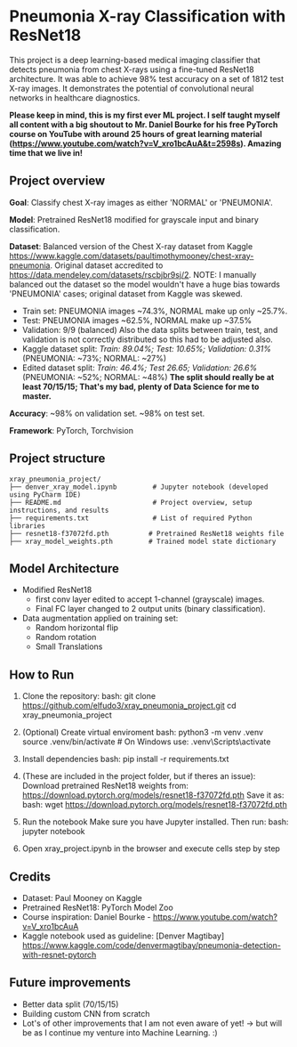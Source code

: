 # Pneumonia X-ray Classification with ResNet18

This project is a deep learning-based medical imaging classifier that detects pneumonia from chest X-rays using a fine-tuned ResNet18 architecture. 
It was able to achieve 98% test accuracy on a set of 1812 test X-ray images.
It demonstrates the potential of convolutional neural networks in healthcare diagnostics.

**Please keep in mind, this is my first ever ML project. I self taught myself all content with a big shoutout to Mr. Daniel Bourke for his free PyTorch course on YouTube with around 25 hours of great learning material (https://www.youtube.com/watch?v=V_xro1bcAuA&t=2598s). Amazing time that we live in!**

## Project overview

**Goal**: Classify chest X-ray images as either 'NORMAL' or 'PNEUMONIA'.

**Model**: Pretrained ResNet18 modified for grayscale input and binary classification.

**Dataset**: Balanced version of the Chest X-ray dataset from Kaggle https://www.kaggle.com/datasets/paultimothymooney/chest-xray-pneumonia. Original dataset accredited to https://data.mendeley.com/datasets/rscbjbr9sj/2.
NOTE: I manually balanced out the dataset so the model wouldn't have a huge bias towards 'PNEUMONIA' cases; original dataset from Kaggle was skewed. 
- Train set: PNEUMONIA images ~74.3%, NORMAL make up only ~25.7%.
- Test: PNEUMONIA images ~62.5%, NORMAL make up ~37.5%
- Validation: 9/9 (balanced)
Also the data splits between train, test, and validation is not correctly distributed so this had to be adjusted also. 
- Kaggle dataset split: *Train: 89.04%; Test: 10.65%; Validation: 0.31%* (PNEUMONIA: ~73%; NORMAL: ~27%)
- Edited dataset split: *Train: 46.4%; Test 26.65; Validation: 26.6%* (PNEUMONIA: ~52%; NORMAL: ~48%)
**The split should really be at least 70/15/15; That's my bad, plenty of Data Science for me to master.**

**Accuracy**: ~98% on validation set. ~98% on test set. 

**Framework**: PyTorch, Torchvision

## Project structure

```plaintext
xray_pneumonia_project/
├── denver_xray_model.ipynb         # Jupyter notebook (developed using PyCharm IDE)
├── README.md                       # Project overview, setup instructions, and results
├── requirements.txt                # List of required Python libraries
├── resnet18-f37072fd.pth          # Pretrained ResNet18 weights file
├── xray_model_weights.pth         # Trained model state dictionary
```

## Model Architecture

- Modified ResNet18
  - first conv layer edited to accept 1-channel (grayscale) images.
  - Final FC layer changed to 2 output units (binary classification).
- Data augmentation applied on training set:
  - Random horizontal flip
  - Random rotation
  - Small Translations

## How to Run
1. Clone the repository:
bash:
git clone https://github.com/elfudo3/xray_pneumonia_project.git
cd xray_pneumonia_project

2. (Optional) Create virtual enviroment
bash: 
python3 -m venv .venv
source .venv/bin/activate  # On Windows use: .venv\Scripts\activate

3. Install dependencies
bash:
pip install -r requirements.txt

4. (These are included in the project folder, but if theres an issue): Download pretrained ResNet18 weights from: https://download.pytorch.org/models/resnet18-f37072fd.pth
Save it as:
bash:
wget https://download.pytorch.org/models/resnet18-f37072fd.pth

5. Run the notebook
   Make sure you have Jupyter installed. Then run:
bash:
jupyter notebook 

6. Open xray_project.ipynb in the browser and execute cells step by step

## Credits
- Dataset: Paul Mooney on Kaggle
- Pretrained ResNet18: PyTorch Model Zoo
- Course inspiration: Daniel Bourke - https://www.youtube.com/watch?v=V_xro1bcAuA
- Kaggle notebook used as guideline: [Denver Magtibay] https://www.kaggle.com/code/denvermagtibay/pneumonia-detection-with-resnet-pytorch

## Future improvements
- Better data split (70/15/15)
- Building custom CNN from scratch
- Lot's of other improvements that I am not even aware of yet! -> but will be as I continue my venture into Machine Learning. :)


